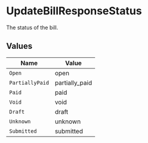 # UpdateBillResponseStatus

The status of the bill.


## Values

| Name            | Value           |
| --------------- | --------------- |
| `Open`          | open            |
| `PartiallyPaid` | partially_paid  |
| `Paid`          | paid            |
| `Void`          | void            |
| `Draft`         | draft           |
| `Unknown`       | unknown         |
| `Submitted`     | submitted       |